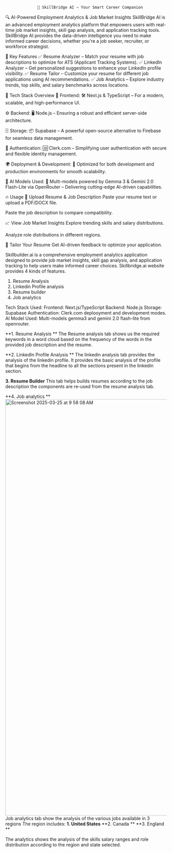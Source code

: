                  🚀 SkillBridge AI – Your Smart Career Companion
🔍 AI-Powered Employment Analytics & Job Market Insights
SkillBridge AI is an advanced employment analytics platform that empowers users with real-time job market insights, skill gap analysis, and application tracking tools. SkillBridge AI provides the data-driven intelligence you need to make informed career decisions, whether you're a job seeker, recruiter, or workforce strategist.

📌 Key Features
✅ Resume Analyzer – Match your resume with job descriptions to optimize for ATS (Applicant Tracking Systems).
✅ LinkedIn Analyzer – Get personalized suggestions to enhance your LinkedIn profile visibility.
✅ Resume Tailor – Customize your resume for different job applications using AI recommendations.
✅ Job Analytics – Explore industry trends, top skills, and salary benchmarks across locations.

🚀 Tech Stack Overview
🎨 Frontend:
🛠 Next.js & TypeScript – For a modern, scalable, and high-performance UI.

⚙️ Backend:
🖥 Node.js – Ensuring a robust and efficient server-side architecture.

🗄 Storage:
📦 Supabase – A powerful open-source alternative to Firebase for seamless data management.

🔐 Authentication:
🆔 Clerk.com – Simplifying user authentication with secure and flexible identity management.

🌍 Deployment & Development:
🚀 Optimized for both development and production environments for smooth scalability.

🤖 AI Models Used:
🧠 Multi-models powered by Gemma 3 & Gemini 2.0 Flash-Lite via OpenRouter – Delivering cutting-edge AI-driven capabilities.

🔥 Usage
📂 Upload Resume & Job Description
Paste your resume text or upload a PDF/DOCX file.

Paste the job description to compare compatibility.

📈 View Job Market Insights
Explore trending skills and salary distributions.

Analyze role distributions in different regions.

🎯 Tailor Your Resume
Get AI-driven feedback to optimize your application.



Skillbuilder.ai is a comprehensive employment analytics application designed to provide job market insights, skill gap analysis, and application tracking to help users make informed career choices.
Skillbridge.ai website provides 4 kinds of features. 
1. Resume Analysis
2. Linkedin Profile analysis 
3. Resume builder
4. Job analytics


Tech Stack Used:
Frontend: Next.js/TypeScript
Backend: Node.js
Storage: Supabase
Authentication: Clerk.com deplooyment and development modes.
AI Model Used: Multi-models gemma3 and gemini 2.0 flash-lite from openrouter.

**1. Resume Analysis **
The Resume analysis tab shows us the required keywords in a word cloud based on the frequency of the words in the provided job description and the resume.

**2. LinkedIn Profile Analysis **
The linkedin analysis tab provides the analysis of the linkedin profile. It provides the basic analysis of the profile that begins from the headline to all the sections present in the linkedin section.

**3. Resume Builder**
This tab helps builds resumes according to the job description the components are re-used from the resume analysis tab.

**4. Job analytics **
<img width="1296" alt="Screenshot 2025-03-25 at 9 58 08 AM" src="https://github.com/user-attachments/assets/7b9c7a08-c387-4d15-a541-1acb4e181b88" />
Job analytics tab show the analysis of the various jobs available in 3 regions
The region includes:
**1. United States**
**2. Canada **
**3. England **

The analytics shows the analysis of the skills salary ranges and role distribution according to the region and state selected.
